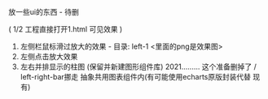 放一些ui的东西 - 待删

( 1/2 工程直接打开1.html 可见效果 )

1. 左侧栏鼠标滑过放大的效果 - 目录: left-1 <里面的png是效果图>
2. 左侧点击放大效果
3. 左右并排显示的柱图 (保留并新建图形组件库) 2021.........
这个准备删掉了 / left-right-bar挪走 抽象共用图表组件内(有可能使用echarts原版封装代替 现有)
